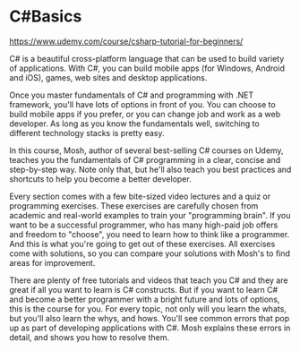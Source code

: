 # C#Basics

https://www.udemy.com/course/csharp-tutorial-for-beginners/

C# is a beautiful cross-platform language that can be used to build variety of applications. With C#, you can build mobile apps (for Windows, Android and iOS), games, web sites and desktop applications.


Once you master fundamentals of C# and programming with .NET framework, you'll have lots of options in front of you. You can choose to build mobile apps if you prefer, or you can change job and work as a web developer. As long as you know the fundamentals well, switching to different technology stacks is pretty easy.



In this course, Mosh, author of several best-selling C# courses on Udemy, teaches you the fundamentals of C# programming in a clear, concise and step-by-step way. Note only that, but he'll also teach you best practices and shortcuts to help you become a better developer.



Every section comes with a few bite-sized video lectures and a quiz or programming exercises. These exercises are carefully chosen from academic and real-world examples to train your "programming brain". If you want to be a successful programmer, who has many high-paid job offers and freedom to "choose", you need to learn how to think like a programmer. And this is what you're going to get out of these exercises. All exercises come with solutions, so you can compare your solutions with Mosh's to find areas for improvement.



There are plenty of free tutorials and videos that teach you C# and they are great if all you want to learn is C# constructs. But if you want to learn C# and become a better programmer with a bright future and lots of options, this is the course for you. For every topic, not only will you learn the whats, but you'll also learn the whys, and hows. You'll see common errors that pop up as part of developing applications with C#. Mosh explains these errors in detail, and shows you how to resolve them.